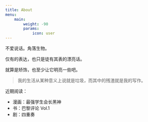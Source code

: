 ```yaml
---
title: About
menu:
    main: 
        weight: -90
        params:
            icon: user
---
```


不爱说话。角落生物。

仅有的表达，也只是徒有其表的漂亮话。

就算是矫饰，也至少让它明亮一些吧。



> 我的生活从某种意义上说就是垃圾，而其中的残渣就是我的写作。



近期阅读：

- 漫画：最强学生会长黑神
- 书：巴黎评论 Vol.1
- 剧：四重奏